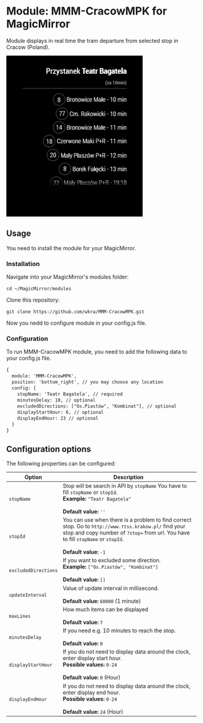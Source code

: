 # Module: MMM-CracowMPK for MagicMirror

Module displays in real time the tram departure from selected stop in Cracow (Poland).

![Full](example.png)

## Usage

You need to install the module for your MagicMirror.

### Installation

Navigate into your MagicMirror's modules folder:

```
cd ~/MagicMirror/modules
```

Clone this repository:

```
git clone https://github.com/wkra/MMM-CracowMPK.git
```

Now you nedd to configure module in your config.js file.

### Configuration

To run MMM-CracowMPK module, you need to add the following data to your config.js file.

```
{
  module: 'MMM-CracowMPK',
  position: 'bottom_right', // you may choose any location
  config: {
    stopName: 'Teatr Bagatela', // required
    minutesDelay: 10, // optional
    excludedDirections: ["Os.Piastów", "Kombinat"], // optional
    displayStartHour: 6, // optional
    displayEndHour: 23 // optional
  }
}
```

## Configuration options

The following properties can be configured:

| Option               | Description                                                                                                                                                                                                                 |
| -------------------- | --------------------------------------------------------------------------------------------------------------------------------------------------------------------------------------------------------------------------- |
| `stopName`           | Stop will be search in API by `stopName` You have to fill `stopName` or `stopId`.<br> **Example:** `"Teatr Bagatela"`<br><br> **Default value:** `''`                                                                       |
| `stopId`             | You can use when there is a problem to find correct stop. Go to `http://www.ttss.krakow.pl/` find your stop and copy number of `?stop=` from url. You have to fill `stopName` or `stopId`. <br><br> **Default value:** `-1` |
| `excludedDirections` | If you want to excluded some direction.<br> **Example:** `["Os.Piastów", "Kombinat"]` <br><br>**Default value:** `[]`                                                                                                       |
| `updateInterval`     | Value of update interval in millisecond. <br><br> **Default value:** `60000` (1 minute)                                                                                                                                     |
| `maxLines`           | How much items can be displayed <br><br> **Default value:** `7`                                                                                                                                                             |
| `minutesDelay`       | If you need e.g. 10 minutes to reach the stop. <br><br> **Default value:** `0`                                                                                                                                              |
| `displayStartHour`   | If you do not need to display data around the clock, enter display start hour.<br> **Possible values:** `0-24` <br><br> **Default value:** `0` (Hour)                                                                       |
| `displayEndHour`     | If you do not need to display data around the clock, enter display end hour. <br>**Possible values:** `0-24` <br><br> **Default value:** `24` (Hour)                                                                        |
